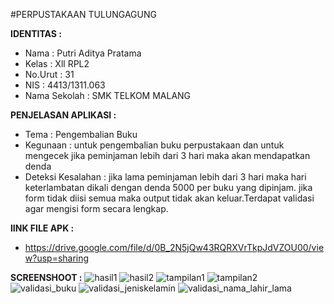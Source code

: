 #PERPUSTAKAAN TULUNGAGUNG


**IDENTITAS  :**
- Nama         : Putri Aditya Pratama
- Kelas        : Xll RPL2
- No.Urut      : 31
- NIS          : 4413/1311.063
- Nama Sekolah : SMK TELKOM MALANG

**PENJELASAN APLIKASI  :**
- Tema : Pengembalian Buku
- Kegunaan : untuk pengembalian buku perpustakaan dan untuk mengecek jika peminjaman lebih dari 3 hari maka akan mendapatkan denda
- Deteksi Kesalahan :
jika lama peminjaman lebih dari 3 hari maka hari keterlambatan dikali dengan denda 5000 per buku yang dipinjam.
jika form tidak diisi semua maka output tidak akan keluar.Terdapat validasi agar mengisi form secara lengkap.

**lINK FILE APK  :**
- https://drive.google.com/file/d/0B_2N5jQw43RQRXVrTkpJdVZOU00/view?usp=sharing

**SCREENSHOOT :**
![hasil1](https://cloud.githubusercontent.com/assets/21299876/19257727/cd22f608-8f26-11e6-9b91-dcfb552fd346.JPG)
![hasil2](https://cloud.githubusercontent.com/assets/21299876/19257730/d2be1246-8f26-11e6-9bd6-02b7e3a82154.JPG)
![tampilan1](https://cloud.githubusercontent.com/assets/21299876/19257731/d2ebd38e-8f26-11e6-9593-fbe0bbddc32d.JPG)
![tampilan2](https://cloud.githubusercontent.com/assets/21299876/19257732/d2f1fd4a-8f26-11e6-88fe-5890c88fa5a9.JPG)
![validasi_buku](https://cloud.githubusercontent.com/assets/21299876/19257734/d311f6cc-8f26-11e6-86d8-ac5d0b7a981c.JPG)
![validasi_jeniskelamin](https://cloud.githubusercontent.com/assets/21299876/19257733/d310ae7a-8f26-11e6-9b2d-becfb68dab0a.JPG)
![validasi_nama_lahir_lama](https://cloud.githubusercontent.com/assets/21299876/19257735/d31e9d46-8f26-11e6-8c77-bb9ebeeadbaf.JPG)
